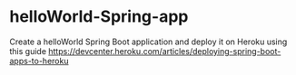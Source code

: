 # helloWorld-Spring-app

Create a helloWorld Spring Boot application and deploy it on Heroku using this guide
https://devcenter.heroku.com/articles/deploying-spring-boot-apps-to-heroku
